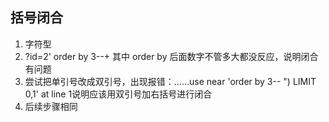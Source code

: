 ## 括号闭合
1. 字符型
2. ?id=2' order by 3--+ 其中 order by 后面数字不管多大都没反应，说明闭合有问题
3. 尝试把单引号改成双引号，出现报错：……use near 'order by 3-- ") LIMIT 0,1' at line 1说明应该用双引号加右括号进行闭合
4. 后续步骤相同